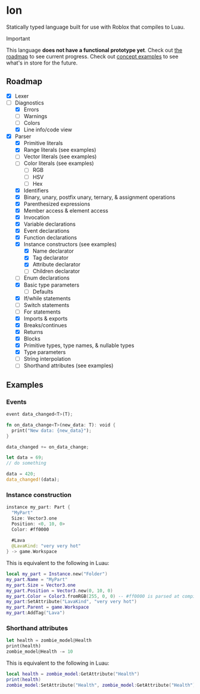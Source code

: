# Ion

Statically typed language built for use with Roblox that compiles to Luau.

> [!IMPORTANT]
> This language **does not have a functional prototype yet**. Check out [the roadmap](#roadmap) to see current progress.
> Check out [concept examples](#concept-examples) to see what's in store for the future.

## Roadmap

- [x] Lexer
- [ ] Diagnostics
    - [x] Errors
    - [ ] Warnings
    - [ ] Colors
    - [x] Line info/code view
- [x] Parser
    - [x] Primitive literals
    - [x] Range literals (see examples)
    - [ ] Vector literals (see examples)
    - [ ] Color literals (see examples)
        - [ ] RGB
        - [ ] HSV
        - [ ] Hex
    - [x] Identifiers
    - [x] Binary, unary, postfix unary, ternary, & assignment operations
    - [x] Parenthesized expressions
    - [x] Member access & element access
    - [x] Invocation
    - [x] Variable declarations
    - [x] Event declarations
    - [x] Function declarations
    - [x] Instance constructors (see examples)
        - [x] Name declarator
        - [x] Tag declarator
        - [x] Attribute declarator
        - [ ] Children declarator
    - [ ] Enum declarations
    - [x] Basic type parameters
        - [ ] Defaults
    - [x] If/while statements
    - [ ] Switch statements
    - [ ] For statements
    - [x] Imports & exports
    - [x] Breaks/continues
    - [x] Returns
    - [x] Blocks
    - [x] Primitive types, type names, & nullable types
    - [x] Type parameters
    - [ ] String interpolation
    - [ ] Shorthand attributes (see examples)

## Examples

### Events

```rs
event data_changed<T>(T);

fn on_data_change<T>(new_data: T): void {
  print("New data: {new_data}");
}

data_changed += on_data_change;

let data = 69;
// do something

data = 420;
data_changed!(data);
```

### Instance construction

```swift
instance my_part: Part {
  "MyPart"
  Size: Vector3.one
  Position: <0, 10, 0>
  Color: #ff0000
  
  #Lava
  @LavaKind: "very very hot"
} -> game.Workspace
```

This is equivalent to the following in Luau:

```lua
local my_part = Instance.new("Folder")
my_part.Name = "MyPart"
my_part.Size = Vector3.one
my_part.Position = Vector3.new(0, 10, 0)
my_part.Color = Color3.fromRGB(255, 0, 0) -- #ff0000 is parsed at compile-time to avoid .fromHex()
my_part:SetAttribute("LavaKind", "very very hot")
my_part.Parent = game.Workspace
my_part:AddTag("Lava")
```

### Shorthand attributes

```rs
let health = zombie_model@Health
print(health)
zombie_model@Health -= 10
```

This is equivalent to the following in Luau:

```lua
local health = zombie_model:GetAttribute("Health")
print(health)
zombie_model:SetAttribute("Health", zombie_model:GetAttribute("Health") - 10)
```